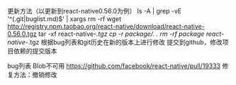 更新方法（以更新到react-native0.56.0为例）
ls -A | grep -vE '^(\.git|buglist\.md)$' | xargs rm -rf
wget http://registry.npm.taobao.org/react-native/download/react-native-0.56.0.tgz
tar -xf react-native-*.tgz
cp -r package/. .
rm -rf package react-native-*.tgz
根据bug列表和git历史在新的版本上进行修改
提交到github，修改项目依赖的提交版本

bug列表
Blob不可用
https://github.com/facebook/react-native/pull/19333
修复方法：撤销修改
